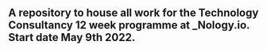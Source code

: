 ## A repository to house all work for the Technology Consultancy 12 week programme at \_Nology.io. Start date May 9th 2022.
